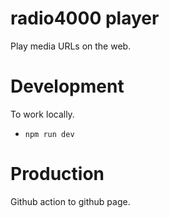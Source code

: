 # radio4000 player
Play media URLs on the web.

# Development
To work locally.
- `npm run dev`

# Production
Github action to github page.
